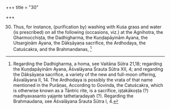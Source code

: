 +++
title = "30"

+++

30. Thus, for instance, (purification by) washing with Kuśa grass and water (is prescribed) on all the following (occasions, viz.) at the Agnihotra, the Gharmocchiṣṭa, the Dadhigharma, the Kuṇḍapāyinām Ayana, the Utsargiṇām Ayana, the Dākṣāyaṇa sacrifice, the Ardhodaya, the Catuścakra, and the Brahmandanas, [^16] 


[^16]:  Regarding the Dadhigharma, a homa, see Vaitāna Sūtra 21,18; regarding the Kuṇḍapāyinām Ayana, Āśvalāyana Śrauta Sūtra XII, 4; and regarding the Dākṣāyaṇa sacrifice, a variety of the new and full-moon offering, Āśvalāyana II, 14. The Ardhodaya is possibly the vrata of that name mentioned in the Purāṇas, According to Govinda, the Catuścakra, which is otherwise known as a Tāntric rite, is a sacrifice, iṣṭakākoṣṭa (?) madhyavasanto yajante tathetaradayaḥ (?). Regarding the Brahmaudana, see Āśvalāyana Śrauta Sūtra I, 4.
